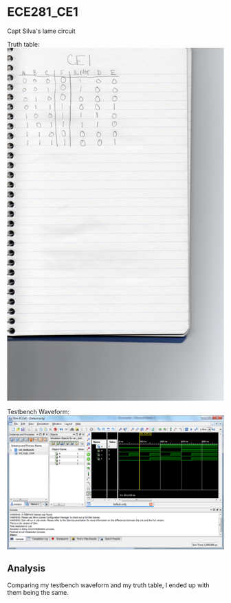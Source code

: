 ECE281_CE1
==========

Capt Silva's lame circuit

Truth table:
![alt text](https://github.com/mbergstedt/ECE281_CE1/blob/master/Truth_Table.jpg?raw=true)

Testbench Waveform:
![alt text](https://github.com/mbergstedt/ECE281_CE1/blob/master/Testbench_Waveform.png?raw=true)

## Analysis
Comparing my testbench waveform and my truth table, I ended up with them being the same.
